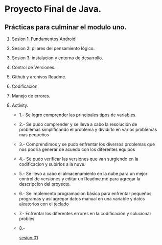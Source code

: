 # Proyecto Final de Java.
## Prácticas para culminar el modulo uno.

1. Sesion 1. Fundamentos Android
2. Sesion 2: pilares del pensamiento lógico.
3. Sesion 3: instalacion y entorno de desarrollo.
4. Control de Versiones.
5. Github y archivos Readme.
6. Codificacion.
7. Manejo de errores.
8. Activity. 


   * 1.- Se logro comprender las principales tipos de variables.
   * 2.- Se pudo comprender y se lleva a cabo la resolución de problemas simplificando el problema y dividirlo en varios problemas mas pequeños
   * 3.- Comprendimos y se pudo enfrentar los diversos problemas que nos podria generar de acuedo con los diferentes equipos
   * 4.- Se pudo verificar las versiones que van surgiendo en la codificacion y subirlos a la nuve.
   * 5.- Se llevo a cabo el almacenamiento en la nube para un mejor control de versiones y editar un Readme.md para agregar la descripcion del proyecto.
   * 6.- Se implemento programacion básica para enfrentar pequeños programas y así agregar datos manual en una variable y datos aleatorios con el teclado
   * 7.- Enfrentar los diferentes errores en la codificación y solucionar probles
   * 8.-

     [sesion 01](https://github.com/SergioMartinez1991/ProyectoFinalModuloJava/blob/gh-pages/app/src/main/java/com/example/proyectofinalmodulojava/practica01.kt)
